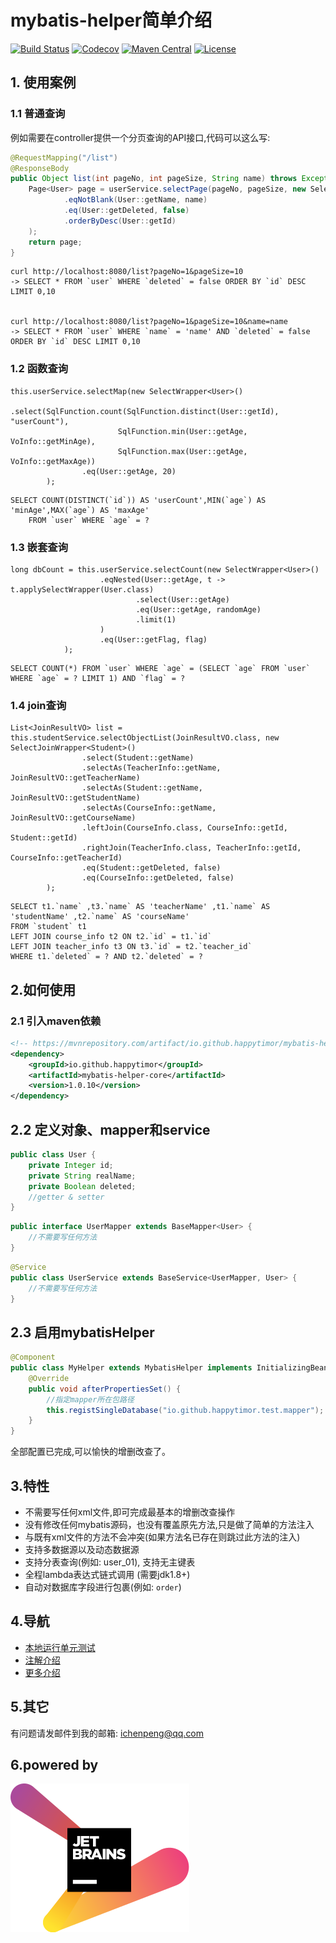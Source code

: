 # mybatis-helper简单介绍

[![Build Status](https://api.travis-ci.org/happytimor/mybatis-helper.svg?branch=master)](https://travis-ci.org/happytimor/mybatis-helper)
[![Codecov](https://codecov.io/gh/happytimor/mybatis-helper/branch/master/graph/badge.svg)](https://codecov.io/gh/happytimor/mybatis-helper/branch/master)
[![Maven Central](https://img.shields.io/maven-central/v/io.github.happytimor/mybatis-helper-core.svg?label=Maven%20Central)](https://mvnrepository.com/artifact/io.github.happytimor/mybatis-helper-core)
[![License](https://img.shields.io/badge/license-Apache%202-4EB1BA.svg)](https://www.apache.org/licenses/LICENSE-2.0.html)


## 1. 使用案例
### 1.1 普通查询
例如需要在controller提供一个分页查询的API接口,代码可以这么写:
``` java
@RequestMapping("/list")
@ResponseBody
public Object list(int pageNo, int pageSize, String name) throws Exception {
    Page<User> page = userService.selectPage(pageNo, pageSize, new SelectWrapper<User>()
            .eqNotBlank(User::getName, name)
            .eq(User::getDeleted, false)
            .orderByDesc(User::getId)
    );
    return page;
}
```
``` linux
curl http://localhost:8080/list?pageNo=1&pageSize=10
-> SELECT * FROM `user` WHERE `deleted` = false ORDER BY `id` DESC LIMIT 0,10


curl http://localhost:8080/list?pageNo=1&pageSize=10&name=name
-> SELECT * FROM `user` WHERE `name` = 'name' AND `deleted` = false ORDER BY `id` DESC LIMIT 0,10
```
### 1.2 函数查询
```
this.userService.selectMap(new SelectWrapper<User>()
                .select(SqlFunction.count(SqlFunction.distinct(User::getId), "userCount"),
                        SqlFunction.min(User::getAge, VoInfo::getMinAge),
                        SqlFunction.max(User::getAge, VoInfo::getMaxAge))
                .eq(User::getAge, 20)
        );
```
```
SELECT COUNT(DISTINCT(`id`)) AS 'userCount',MIN(`age`) AS 'minAge',MAX(`age`) AS 'maxAge' 
    FROM `user` WHERE `age` = ?
```
### 1.3 嵌套查询
```
long dbCount = this.userService.selectCount(new SelectWrapper<User>()
                    .eqNested(User::getAge, t -> t.applySelectWrapper(User.class)
                            .select(User::getAge)
                            .eq(User::getAge, randomAge)
                            .limit(1)
                    )
                    .eq(User::getFlag, flag)
            );
```
```
SELECT COUNT(*) FROM `user` WHERE `age` = (SELECT `age` FROM `user` WHERE `age` = ? LIMIT 1) AND `flag` = ?
```
### 1.4 join查询
```
List<JoinResultVO> list = this.studentService.selectObjectList(JoinResultVO.class, new SelectJoinWrapper<Student>()
                .select(Student::getName)
                .selectAs(TeacherInfo::getName, JoinResultVO::getTeacherName)
                .selectAs(Student::getName, JoinResultVO::getStudentName)
                .selectAs(CourseInfo::getName, JoinResultVO::getCourseName)
                .leftJoin(CourseInfo.class, CourseInfo::getId, Student::getId)
                .rightJoin(TeacherInfo.class, TeacherInfo::getId, CourseInfo::getTeacherId)
                .eq(Student::getDeleted, false)
                .eq(CourseInfo::getDeleted, false)
        );
```
```
SELECT t1.`name` ,t3.`name` AS 'teacherName' ,t1.`name` AS 'studentName' ,t2.`name` AS 'courseName' 
FROM `student` t1 
LEFT JOIN course_info t2 ON t2.`id` = t1.`id`
LEFT JOIN teacher_info t3 ON t3.`id` = t2.`teacher_id` 
WHERE t1.`deleted` = ? AND t2.`deleted` = ? 
```

## 2.如何使用
### 2.1 引入maven依赖
``` xml
<!-- https://mvnrepository.com/artifact/io.github.happytimor/mybatis-helper-core -->
<dependency>
    <groupId>io.github.happytimor</groupId>
    <artifactId>mybatis-helper-core</artifactId>
    <version>1.0.10</version>
</dependency>
```

## 2.2 定义对象、mapper和service
``` java
public class User {
    private Integer id;
    private String realName;
    private Boolean deleted;
    //getter & setter
}
```
``` java
public interface UserMapper extends BaseMapper<User> {
    //不需要写任何方法
}
```
``` java
@Service
public class UserService extends BaseService<UserMapper, User> {
    //不需要写任何方法
}
```
## 2.3 启用mybatisHelper
``` java
@Component
public class MyHelper extends MybatisHelper implements InitializingBean {
    @Override
    public void afterPropertiesSet() {
        //指定mapper所在包路径
        this.registSingleDatabase("io.github.happytimor.test.mapper");
    }
}
```

全部配置已完成,可以愉快的增删改查了。

## 3.特性
- 不需要写任何xml文件,即可完成最基本的增删改查操作
- 没有修改任何mybatis源码，也没有覆盖原先方法,只是做了简单的方法注入
- 与既有xml文件的方法不会冲突(如果方法名已存在则跳过此方法的注入)
- 支持多数据源以及动态数据源
- 支持分表查询(例如: user_01), 支持无主键表
- 全程lambda表达式链式调用 (需要jdk1.8+)
- 自动对数据库字段进行包裹(例如: `order`)

## 4.导航
- [本地运行单元测试](http://www.ichenpeng.net/1428013)
- [注解介绍](http://www.ichenpeng.net/1428014)
- [更多介绍](api-introduce.md)

## 5.其它
有问题请发邮件到我的邮箱: ichenpeng@qq.com

## 6.powered by
[![powered by](https://github.com/happytimor/mybatis-helper/blob/master/jetbrains-variant-2.svg)](https://www.jetbrains.com/?from=mybatis-helper)
